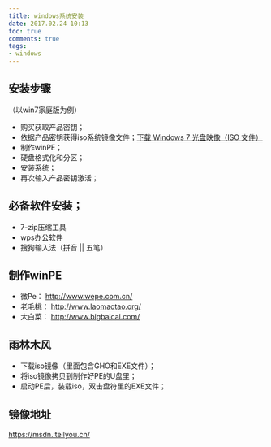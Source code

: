 ```yaml
---
title: windows系统安装
date: 2017.02.24 10:13
toc: true
comments: true
tags:
- windows
---
```


## 安装步骤
（以win7家庭版为例）
- 购买获取产品密钥；
- 依据产品密钥获得iso系统镜像文件；[下载 Windows 7 光盘映像（ISO 文件）](https://www.microsoft.com/zh-cn/software-download/windows7)
- 制作winPE；
- 硬盘格式化和分区；
- 安装系统；
- 再次输入产品密钥激活；

## 必备软件安装；
  * 7-zip压缩工具
  * wps办公软件
  * 搜狗输入法（拼音 || 五笔）

## 制作winPE
- 微Pe： http://www.wepe.com.cn/
- 老毛桃： http://www.laomaotao.org/
- 大白菜： http://www.bigbaicai.com/

## 雨林木风
- 下载iso镜像（里面包含GHO和EXE文件）；
- 将iso镜像拷贝到制作好PE的U盘里； 
- 启动PE后，装载iso，双击盘符里的EXE文件；

## 镜像地址
https://msdn.itellyou.cn/